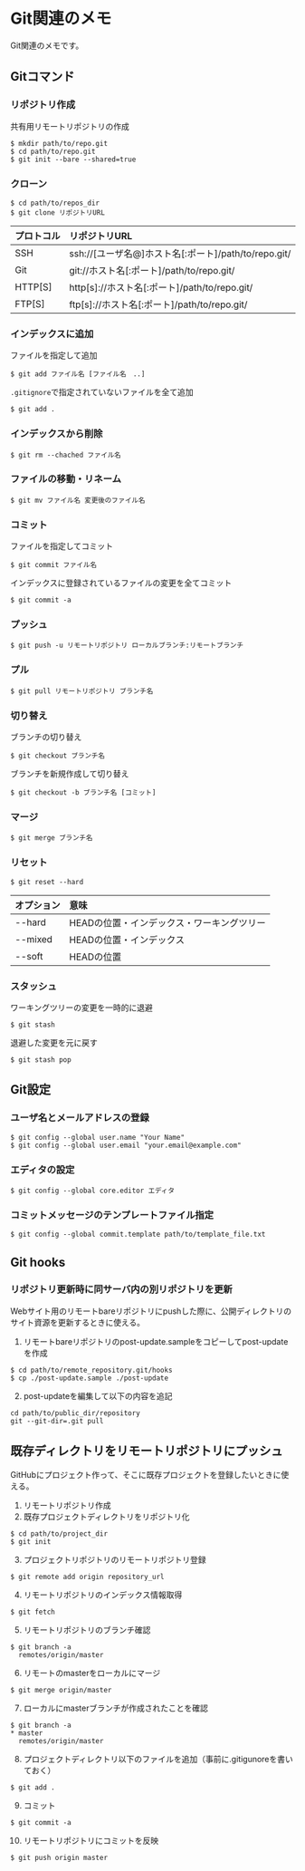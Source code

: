 Git関連のメモ
==

Git関連のメモです。


## Gitコマンド
### リポジトリ作成
共有用リモートリポジトリの作成
```
$ mkdir path/to/repo.git
$ cd path/to/repo.git
$ git init --bare --shared=true
```

### クローン
```
$ cd path/to/repos_dir
$ git clone リポジトリURL
```

|プロトコル|リポジトリURL|
|:--|:--|
|SSH|ssh://[ユーザ名@]ホスト名[:ポート]/path/to/repo.git/|
|Git|git://ホスト名[:ポート]/path/to/repo.git/|
|HTTP[S]|http[s]://ホスト名[:ポート]/path/to/repo.git/|
|FTP[S]|ftp[s]://ホスト名[:ポート]/path/to/repo.git/|

### インデックスに追加
ファイルを指定して追加  
```
$ git add ファイル名 [ファイル名　..]
```

``.gitignore``で指定されていないファイルを全て追加  
```
$ git add .
```

### インデックスから削除
```
$ git rm --chached ファイル名
```

### ファイルの移動・リネーム
```
$ git mv ファイル名 変更後のファイル名
```

### コミット
ファイルを指定してコミット  
```
$ git commit ファイル名
```

インデックスに登録されているファイルの変更を全てコミット
```
$ git commit -a
```

### プッシュ
```
$ git push -u リモートリポジトリ ローカルブランチ:リモートブランチ
```

### プル
```
$ git pull リモートリポジトリ ブランチ名
```

### 切り替え
ブランチの切り替え  
```
$ git checkout ブランチ名
```

ブランチを新規作成して切り替え  
```
$ git checkout -b ブランチ名 [コミット]
```

### マージ
```
$ git merge ブランチ名
```

### リセット
```
$ git reset --hard
```
|オプション|意味|
|:--|:--|
| --hard| HEADの位置・インデックス・ワーキングツリー |
| --mixed | HEADの位置・インデックス |
| --soft | HEADの位置 |

### スタッシュ
ワーキングツリーの変更を一時的に退避
```
$ git stash
```

退避した変更を元に戻す
```
$ git stash pop
```

## Git設定
### ユーザ名とメールアドレスの登録
```
$ git config --global user.name "Your Name"
$ git config --global user.email "your.email@example.com"
```

### エディタの設定
```
$ git config --global core.editor エディタ
```

### コミットメッセージのテンプレートファイル指定
```
$ git config --global commit.template path/to/template_file.txt
```

## Git hooks
### リポジトリ更新時に同サーバ内の別リポジトリを更新
Webサイト用のリモートbareリポジトリにpushした際に、公開ディレクトリのサイト資源を更新するときに使える。
1. リモートbareリポジトリのpost-update.sampleをコピーしてpost-updateを作成
  ```
  $ cd path/to/remote_repository.git/hooks
  $ cp ./post-update.sample ./post-update
  ```
2.  post-updateを編集して以下の内容を追記
  ```sh:post-update
  cd path/to/public_dir/repository
  git --git-dir=.git pull
  ```

## 既存ディレクトリをリモートリポジトリにプッシュ
GitHubにプロジェクト作って、そこに既存プロジェクトを登録したいときに使える。
1. リモートリポジトリ作成
2. 既存プロジェクトディレクトリをリポジトリ化
  ```
  $ cd path/to/project_dir
  $ git init
  ```
3. プロジェクトリポジトリのリモートリポジトリ登録
  ```
  $ git remote add origin repository_url
  ```
4. リモートリポジトリのインデックス情報取得
  ```
  $ git fetch
  ```
5. リモートリポジトリのブランチ確認
  ```
  $ git branch -a
    remotes/origin/master
  ```
6. リモートのmasterをローカルにマージ
  ```
  $ git merge origin/master
  ```
7. ローカルにmasterブランチが作成されたことを確認
  ```
  $ git branch -a
  * master
    remotes/origin/master
  ```
8. プロジェクトディレクトリ以下のファイルを追加（事前に.gitigunoreを書いておく）
  ```
  $ git add .
  ```
9. コミット
  ```
  $ git commit -a
  ```
10. リモートリポジトリにコミットを反映
  ```
  $ git push origin master
```
